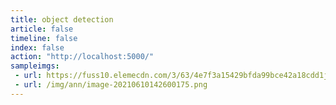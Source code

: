 ```yaml
---
title: object detection
article: false
timeline: false
index: false
action: "http://localhost:5000/"
sampleimgs:
 - url: https://fuss10.elemecdn.com/3/63/4e7f3a15429bfda99bce42a18cdd1jpeg.jpeg?imageMogr2/thumbnail/360x360/format/webp/quality/100
 - url: /img/ann/image-20210610142600175.png
---
```

<ObjectDetection />
